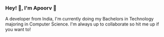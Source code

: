 ### Hey! 👋, I'm Apoorv 🙂 

A developer from India, I'm currently doing my Bachelors in Technology majoring in Computer Science. I'm always up to collaborate so hit me up if you want to!

<!--
**apoorvsharma03/apoorvsharma03** is a ✨ _special_ ✨ repository because its `README.md` (this file) appears on your GitHub profile.

Here are some ideas to get you started:

- 🔭 I’m currently working on ...
- 🌱 I’m currently learning ...
- 👯 I’m looking to collaborate on ...
- 🤔 I’m looking for help with ...
- 💬 Ask me about ...
- 📫 How to reach me: ...
- 😄 Pronouns: ...
- ⚡ Fun fact: ...
-->
